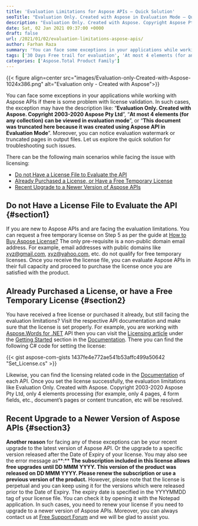 ```yaml
---
title: 'Evaluation Limitations for Aspose APIs – Quick Solution'
seoTitle: "Evaluation Only. Created with Aspose in Evaluation Mode – Quick Solution"
description: "Evaluation Only. Created with Aspose. Copyright Aspose Pty Ltd. At most 4 elements can viewed. Document was truncated here it is created in Evaluation Mode."
date: Sat, 02 Jan 2021 09:37:00 +0000
draft: false
url: /2021/01/02/evaluation-limitations-aspose-apis/
author: Farhan Raza
summary: 'You can face some exceptions in your applications while working with Aspose APIs if there is some problem with license validation. In such cases, the exception may have the description like: “**Evaluation Only. Created with Aspose. Copyright 2003-2020 Aspose Pty Ltd**”, “**At most 4 elements (for any collection) can be viewed in evaluation mode**”, or “**This document was truncated here because it was created using Aspose API in Evaluation Mode**”. Moreover, you can notice evaluation watermark or truncated pages in output files. Let us explore the quick solution for troubleshooting such issues.'
tags: ['30 Days Free trail for evaluation', 'At most 4 elements (for any collection))', 'Evaluation Only. Created with Aspose', 'This document was truncated here']
categories: ['Aspose.Total Product Family']
---
```




{{< figure align=center src="images/Evaluation-only-Created-with-Aspose-1024x386.png" alt="Evaluation only - Created with Aspose">}}


You can face some exceptions in your applications while working with Aspose APIs if there is some problem with license validation. In such cases, the exception may have the description like: “**Evaluation Only. Created with Aspose. Copyright 2003-2020 Aspose Pty Ltd**”, “**At most 4 elements (for any collection) can be viewed in evaluation mode**”, or “**This document was truncated here because it was created using Aspose API in Evaluation Mode**”. Moreover, you can notice evaluation watermark or truncated pages in output files. Let us explore the quick solution for troubleshooting such issues.

There can be the following main scenarios while facing the issue with licensing:

*   [Do not Have a License File to Evaluate the API][1]
*   [Already Purchased a License, or Have a Free Temporary License][2]
*   [Recent Upgrade to a Newer Version of Aspose APIs][3]

## Do not Have a License File to Evaluate the API {#section1}

If you are new to Aspose APIs and are facing the evaluation limitations. You can request a free temporary license on Step 5 as per the guide at [How to Buy Aspose License?][4] The only pre-requisite is a non-public domain email address. For example, email addresses with public domains like [xyz@gmail.com][5], [xyz@yahoo.com][6], etc. do not qualify for free temporary licenses. Once you receive the license file, you can evaluate Aspose APIs in their full capacity and proceed to purchase the license once you are satisfied with the product.

## Already Purchased a License, or have a Free Temporary License {#section2}

You have received a free license or purchased it already, but still facing the evaluation limitations? Visit the respective API documentation and make sure that the license is set properly. For example, you are working with [Aspose.Words for .NET][7] API then you can visit the [Licensing article][8] under the [Getting Started][9] section in the [Documentation][10]. There you can find the following C# code for setting the license:

{{< gist aspose-com-gists 1437fe4e772ae541b53affc499a50642 "Set_License.cs" >}}

Likewise, you can find the licensing related code in the [Documentation][11] of each API. Once you set the license successfully, the evaluation limitations like Evaluation Only. Created with Aspose. Copyright 2003-2020 Aspose Pty Ltd, only 4 elements processing (for example, only 4 pages, 4 form fields, etc., document’s pages or content truncation, etc will be resolved.

## Recent Upgrade to a Newer Version of Aspose APIs {#section3}

**Another reason** for facing any of these exceptions can be your recent upgrade to the latest version of Aspose API. Or the upgrade to a specific version released after the Date of Expiry of your license. You may also see the error message as**:** **The subscription included in this license allows free upgrades until DD MMM YYYY. This version of the product was released on DD MMM YYYY. Please renew the subscription or use a previous version of the product.** However, please note that the license is perpetual and you can keep using it for the versions which were released prior to the Date of Expiry. The expiry date is specified in the <SubscriptionExpiry>YYYYMMDD</SubscriptionExpiry> tag of your license file. You can check it by opening it with the Notepad application. In such cases, you need to renew your license if you need to upgrade to a newer version of Aspose APIs. Moreover, you can always contact us at [Free Support Forum][12] and we will be glad to assist you.




[1]: #section1
[2]: #section2
[3]: #section3
[4]: https://blog.aspose.com/2020/07/20/how-to-buy-aspose-license-a-step-by-step-guide/
[5]: mailto:xyz@gmail.com
[6]: mailto:xyz@yahoo.com
[7]: https://products.aspose.com/words/net
[8]: https://docs.aspose.com/words/net/licensing/
[9]: https://docs.aspose.com/words/net/getting-started/
[10]: https://docs.aspose.com/words/net/
[11]: https://docs.aspose.com/
[12]: https://forum.aspose.com/





